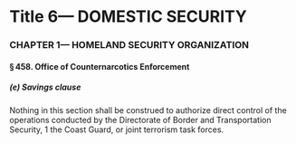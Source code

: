 
# Title 6— DOMESTIC SECURITY
### CHAPTER 1— HOMELAND SECURITY ORGANIZATION
#### § 458. Office of Counternarcotics Enforcement
##### (e) Savings clause

Nothing in this section shall be construed to authorize direct control of the operations conducted by the Directorate of Border and Transportation Security, 1 the Coast Guard, or joint terrorism task forces.
